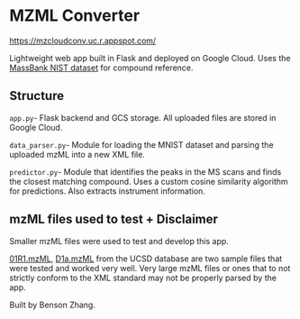 # MZML Converter
https://mzcloudconv.uc.r.appspot.com/

Lightweight web app built in Flask and deployed on Google Cloud. Uses the [MassBank NIST dataset](https://github.com/MassBank/MassBank-data) for compound reference.

## Structure
`app.py`- Flask backend and GCS storage. All uploaded files are stored in Google Cloud.

`data_parser.py`- Module for loading the MNIST dataset and parsing the uploaded mzML into a new XML file.

`predictor.py`- Module that identifies the peaks in the MS scans and finds the closest matching compound. Uses a custom cosine similarity algorithm for predictions. Also extracts instrument information.

## mzML files used to test + Disclaimer
Smaller mzML files were used to test and develop this app.

[01R1.mzML](https://massive.ucsd.edu/ProteoSAFe/dataset_files.jsp?task=ed793078c76a495cb0c9c2c7b7bba84b#%7B%22table_sort_history%22%3A%22main.collection_asc%22%7D),
[D1a.mzML](https://massive.ucsd.edu/ProteoSAFe/dataset_files.jsp?task=a6c218ec9c784f93b08edd1fd32ee78d#%7B%22table_sort_history%22%3A%22main.collection_asc%22%7D)
from the UCSD database are two sample files that were tested and worked very well. Very large mzML files or ones that to not strictly conform to the XML standard may not be properly parsed by the app.

Built by Benson Zhang.